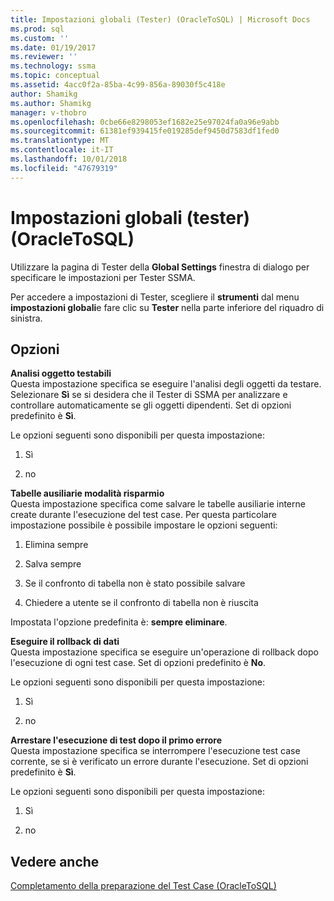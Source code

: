 ```yaml
---
title: Impostazioni globali (Tester) (OracleToSQL) | Microsoft Docs
ms.prod: sql
ms.custom: ''
ms.date: 01/19/2017
ms.reviewer: ''
ms.technology: ssma
ms.topic: conceptual
ms.assetid: 4acc0f2a-85ba-4c99-856a-89030f5c418e
author: Shamikg
ms.author: Shamikg
manager: v-thobro
ms.openlocfilehash: 0cbe66e8298053ef1682e25e97024fa0a96e9abb
ms.sourcegitcommit: 61381ef939415fe019285def9450d7583df1fed0
ms.translationtype: MT
ms.contentlocale: it-IT
ms.lasthandoff: 10/01/2018
ms.locfileid: "47679319"
---
```

# <a name="global-settings-tester-oracletosql"></a>Impostazioni globali (tester) (OracleToSQL)
Utilizzare la pagina di Tester della **Global Settings** finestra di dialogo per specificare le impostazioni per Tester SSMA.  
  
Per accedere a impostazioni di Tester, scegliere il **strumenti** dal menu **impostazioni globali**e fare clic su **Tester** nella parte inferiore del riquadro di sinistra.  
  
## <a name="options"></a>Opzioni  
**Analisi oggetto testabili**  
Questa impostazione specifica se eseguire l'analisi degli oggetti da testare. Selezionare **Sì** se si desidera che il Tester di SSMA per analizzare e controllare automaticamente se gli oggetti dipendenti. Set di opzioni predefinito è **Sì**.  
  
Le opzioni seguenti sono disponibili per questa impostazione:  
  
1.  Sì  
  
2.  no  
  
**Tabelle ausiliarie modalità risparmio**  
Questa impostazione specifica come salvare le tabelle ausiliarie interne create durante l'esecuzione del test case. Per questa particolare impostazione possibile è possibile impostare le opzioni seguenti:  
  
1.  Elimina sempre  
  
2.  Salva sempre  
  
3.  Se il confronto di tabella non è stato possibile salvare  
  
4.  Chiedere a utente se il confronto di tabella non è riuscita  
  
Impostata l'opzione predefinita è: **sempre eliminare**.  
  
**Eseguire il rollback di dati**  
Questa impostazione specifica se eseguire un'operazione di rollback dopo l'esecuzione di ogni test case. Set di opzioni predefinito è **No**.  
  
Le opzioni seguenti sono disponibili per questa impostazione:  
  
1.  Sì  
  
2.  no  
  
**Arrestare l'esecuzione di test dopo il primo errore**  
Questa impostazione specifica se interrompere l'esecuzione test case corrente, se si è verificato un errore durante l'esecuzione. Set di opzioni predefinito è **Sì**.  
  
Le opzioni seguenti sono disponibili per questa impostazione:  
  
1.  Sì  
  
2.  no  
  
## <a name="see-also"></a>Vedere anche  
[Completamento della preparazione del Test Case &#40;OracleToSQL&#41;](../../ssma/oracle/finishing-test-case-preparation-oracletosql.md)  
  
